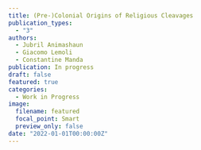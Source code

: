 ```yaml
---
title: (Pre-)Colonial Origins of Religious Cleavages 
publication_types:
  - "3"
authors:
  - Jubril Animashaun
  - Giacomo Lemoli
  - Constantine Manda
publication: In progress
draft: false
featured: true
categories:
  - Work in Progress
image:
  filename: featured
  focal_point: Smart
  preview_only: false
date: "2022-01-01T00:00:00Z"
---
```

